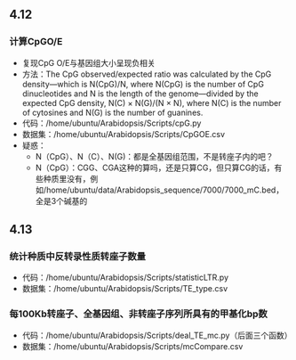 ## 4.12
### 计算CpGO/E
+ 复现CpG O/E与基因组大小呈现负相关
+ 方法：The CpG observed/expected ratio was calculated by the CpG density—which is N(CpG)/N, where N(CpG) is the number of CpG dinucleotides and N is the length of the genome—divided by the expected CpG density, N(C) × N(G)/(N × N), where N(C) is the number of cytosines and N(G) is the number of guanines.
+ 代码：/home/ubuntu/Arabidopsis/Scripts/cpG.py
+ 数据集：/home/ubuntu/Arabidopsis/Scripts/CpGOE.csv
+ 疑惑：
    + N（CpG）、N（C）、N(G)：都是全基因组范围，不是转座子内的吧？
    + N（CpG）：CGG、CGA这种的算吗，还是只算CG，但只算CG的话，有些种质里没有，例如/home/ubuntu/data/Arabidopsis_sequence/7000/7000_mC.bed，全是3个碱基的

## 4.13
### 统计种质中反转录性质转座子数量
+ 代码：/home/ubuntu/Arabidopsis/Scripts/statisticLTR.py
+ 数据集：/home/ubuntu/Arabidopsis/Scripts/TE_type.csv

### 每100Kb转座子、全基因组、非转座子序列所具有的甲基化bp数
+ 代码：/home/ubuntu/Arabidopsis/Scripts/deal_TE_mc.py（后面三个函数）
+ 数据集：/home/ubuntu/Arabidopsis/Scripts/mcCompare.csv